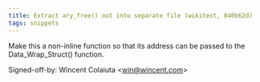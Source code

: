 ```yaml
---
title: Extract ary_free() out into separate file (wikitext, 840b62d)
tags: snippets
---
```


Make this a non-inline function so that its address can be passed to the Data\_Wrap\_Struct() function.

Signed-off-by: Wincent Colaiuta &lt;win@wincent.com&gt;
